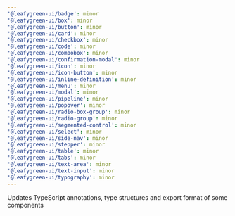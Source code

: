 ```yaml
---
'@leafygreen-ui/badge': minor
'@leafygreen-ui/box': minor
'@leafygreen-ui/button': minor
'@leafygreen-ui/card': minor
'@leafygreen-ui/checkbox': minor
'@leafygreen-ui/code': minor
'@leafygreen-ui/combobox': minor
'@leafygreen-ui/confirmation-modal': minor
'@leafygreen-ui/icon': minor
'@leafygreen-ui/icon-button': minor
'@leafygreen-ui/inline-definition': minor
'@leafygreen-ui/menu': minor
'@leafygreen-ui/modal': minor
'@leafygreen-ui/pipeline': minor
'@leafygreen-ui/popover': minor
'@leafygreen-ui/radio-box-group': minor
'@leafygreen-ui/radio-group': minor
'@leafygreen-ui/segmented-control': minor
'@leafygreen-ui/select': minor
'@leafygreen-ui/side-nav': minor
'@leafygreen-ui/stepper': minor
'@leafygreen-ui/table': minor
'@leafygreen-ui/tabs': minor
'@leafygreen-ui/text-area': minor
'@leafygreen-ui/text-input': minor
'@leafygreen-ui/typography': minor
---
```


Updates TypeScript annotations, type structures and export format of some components
